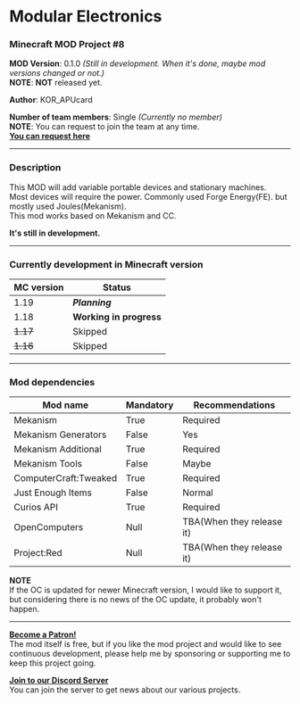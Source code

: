 # Modular Electronics
### Minecraft MOD Project #8

**MOD Version**: 0.1.0 *(Still in development. When it's done, maybe mod versions changed or not.)*   
**NOTE**: **NOT** released yet.

**Author**: KOR_APUcard

**Number of team members**: Single *(Currently no member)*   
**NOTE**: You can request to join the team at any time.   
**[You can request here](https://forms.gle/7j4mHkNg7Kyhdz5U8)**

-----

### Description
This MOD will add variable portable devices and stationary machines.   
Most devices will require the power. Commonly used Forge Energy(FE). but mostly used Joules(Mekanism).   
This mod works based on Mekanism and CC.

**It's still in development.**

-----

### Currently development in Minecraft version

| MC version | Status                  |
|------------|-------------------------|
| 1.19       | ***Planning***          |
| 1.18       | **Working in progress** |
| ~~1.17~~   | Skipped                 |
| ~~1.16~~   | Skipped                 |

-----

### Mod dependencies

| Mod name              | Mandatory | Recommendations           |
|-----------------------|-----------|---------------------------|
| Mekanism              | True      | Required                  |
| Mekanism Generators   | False     | Yes                       |
| Mekanism Additional   | True      | Required                  |
| Mekanism Tools        | False     | Maybe                     |
| ComputerCraft:Tweaked | True      | Required                  |
| Just Enough Items     | False     | Normal                    |
| Curios API            | True      | Required                  |
| OpenComputers         | Null      | TBA(When they release it) |
| Project:Red           | Null      | TBA(When they release it) |

**NOTE**   
If the OC is updated for newer Minecraft version, I would like to support it, but considering there is no news of the OC update, it probably won't happen.

-----

**[Become a Patron!](https://www.patreon.com/bePatron?u=21981324)**   
The mod itself is free, but if you like the mod project and would like to see continuous development, please help me by sponsoring or supporting me to keep this project going.

**[Join to our Discord Server](https://discord.gg/tUHk9x7QrF)**   
You can join the server to get news about our various projects.
